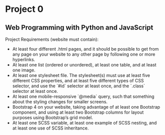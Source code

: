 # Project 0

## Web Programming with Python and JavaScript

Project Requirements (website must contain):

<ul> 

<li> At least four different .html pages, and it should be possible to get from any page on your website to any other page by following one or more hyperlinks.

<li> At least one list (ordered or unordered), at least one table, and at least one image.

<li> At least one stylesheet file.
The stylesheet(s) must use at least five different CSS properties, and at least five different types of CSS selector, and use the `#id` selector at least once, and the `.class` selector at least once.

<li> At least one mobile-responsive `@media` query, such that something about the styling changes for smaller screens.

<li> Bootstrap 4 on your website, taking advantage of at least one Bootstrap component, and using at least two Bootstrap columns for layout purposes using Bootstrap’s grid model.

<li> At least one SCSS variable, at least one example of SCSS nesting, and at least one use of SCSS inheritance.

</ul>